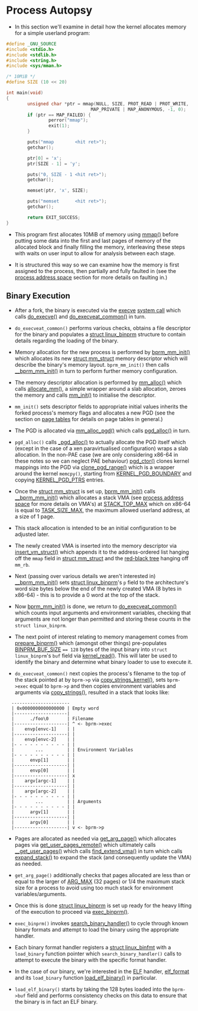 # Process Autopsy

* In this section we'll examine in detail how the kernel allocates memory for a
  simple userland program:

```c
#define _GNU_SOURCE
#include <stdio.h>
#include <stdlib.h>
#include <string.h>
#include <sys/mman.h>

/* 10MiB */
#define SIZE (10 << 20)

int main(void)
{
        unsigned char *ptr = mmap(NULL, SIZE, PROT_READ | PROT_WRITE,
                                MAP_PRIVATE | MAP_ANONYMOUS, -1, 0);
        if (ptr == MAP_FAILED) {
                perror("mmap");
                exit(1);
        }

        puts("mmap        <hit ret>");
        getchar();

        ptr[0] = 'x';
        ptr[SIZE - 1] = 'y';

        puts("0, SIZE - 1 <hit ret>");
        getchar();

        memset(ptr, 'x', SIZE);

        puts("memset      <hit ret>");
        getchar();

        return EXIT_SUCCESS;
}
```

* This program first allocates 10MiB of memory using [mmap()][mmap] before
  putting some data into the first and last pages of memory of the allocated
  block and finally filling the memory, interleaving these steps with waits on
  user input to allow for analysis between each stage.

* It is structured this way so we can examine how the memory is first assigned
  to the process, then partially and fully faulted in (see the
  [process address space][process] section for more details on faulting in.)

## Binary Execution

* After a fork, the binary is executed via the [execve][execve]
  [system call][execve-syscall] which calls [do_execve()][do_execve] and
  [do_execveat_common()][do_execveat_common] in turn.

* `do_execveat_common()` performs various checks, obtains a file descriptor for
  the binary and populates a [struct linux_binprm][linux_binprm] structure to
  contain details regarding the loading of the binary.

* Memory allocation for the new process is performed by
  [bprm_mm_init()][bprm_mm_init] which allocates its new
  [struct mm_struct][mm_struct] memory descriptor which will describe the
  binary's memory layout. `bprm_mm_init()` then calls
  [__bprm_mm_init()][__bprm_mm_init] in turn to perform further memory
  configuration.

* The memory descriptor allocation is performed by [mm_alloc()][mm_alloc] which
  calls [allocate_mm()][allocate_mm], a simple wrapper around a slab allocation,
  zeroes the memory and calls [mm_init()][mm_init] to initialise the descriptor.

* `mm_init()` sets descriptor fields to appropriate initial values inherits the
  forked process's memory flags and allocates a new PGD (see the section on
  [page tables][page-tables] for details on page tables in general.)

* The PGD is allocated via [mm_alloc_pgd()][mm_alloc_pgd] which calls
  [pgd_alloc()][pgd_alloc] in turn.

* `pgd_alloc()` calls [_pgd_alloc()][_pgd_alloc] to actually allocate the PGD
  itself which (except in the case of a xen paravirtualised configuration) wraps
  a slab allocation. In the non-PAE case (we are only considering x86-64 in
  these notes so we can neglect PAE behaviour) [pgd_ctor()][pgd_ctor] clones
  kernel mappings into the PGD via [clone_pgd_range()][clone_pgd_range] which is
  a wrapper around the kernel `memcpy()`, starting from
  [KERNEL_PGD_BOUNDARY][KERNEL_PGD_BOUNDARY] and copying
  [KERNEL_PGD_PTRS][KERNEL_PGD_PTRS] entries.

* Once the [struct mm_struct][mm_struct] is set up,
  [bprm_mm_init()][bprm_mm_init] calls [__bprm_mm_init()][__bprm_mm_init] which
  allocates a stack VMA (see [process address space][process] for more details
  on VMA's) at [STACK_TOP_MAX][STACK_TOP_MAX] which on x86-64 is equal to
  [TASK_SIZE_MAX][TASK_SIZE_MAX], the maximum allowed userland address, at a
  size of 1 page.

* This stack allocation is intended to be an initial configuration to be
  adjusted later.

* The newly created VMA is inserted into the memory descriptor via
  [insert_vm_struct()][insert_vm_struct] which appends it to the address-ordered
  list hanging off the `mmap` field in [struct mm_struct][mm_struct] and the
  [red-black tree][red-black-tree] hanging off `mm_rb`.

* Next (passing over various details we aren't interested in)
  [__bprm_mm_init()][__bprm_mm_init] sets [struct linux_binprm][linux_binprm]'s
  `p` field to the architecture's word size bytes below the end of the newly
  created VMA (8 bytes in x86-64) - this is to provide a 0 word at the top of
  the stack.

* Now [bprm_mm_init()][bprm_mm_init] is done, we return to
  [do_execveat_common()][do_execveat_common] which counts input arguments and
  environment variables, checking that arguments are not longer than permitted
  and storing these counts in the `struct linux_binprm`.

* The next point of interest relating to memory management comes from
  [prepare_binprm()][prepare_binprm] which (amongst other things) pre-populates
  [BINPRM_BUF_SIZE][BINPRM_BUF_SIZE] `== 128` bytes of the input binary into
  `struct linux_binprm`'s `buf` field via [kernel_read()][kernel_read]. This
  will later be used to identify the binary and determine what binary loader to
  use to execute it.

* `do_execveat_common()` next copies the process's filename to the top of the
  stack pointed at by `bprm->p` via
  [copy_strings_kernel()][copy_strings_kernel], sets `bprm->exec` equal to
  `bprm->p` and then copies environment variables and arguments via
  [copy_strings()][copy_strings], resulted in a stack that looks like:

```
  ----------------------
  | 0x0000000000000000 | Empty word
  |--------------------|
  |      ./foo\0       | Filename
  |--------------------| ^ <- bprm->exec
  |    envp[envc-1]    | |
  |--------------------| |
  |    envp[envc-2]    | |
  |- - - - - - - - - - | |
  |        ...         | | Environment Variables
  |- - - - - - - - - - | |
  |      envp[1]       | |
  |--------------------| |
  |      envp[0]       | |
  |--------------------| x
  |    argv[argc-1]    | |
  |--------------------| |
  |    argv[argc-2]    | |
  |- - - - - - - - - - | |
  |        ...         | | Arguments
  |- - - - - - - - - - | |
  |      argv[1]       | |
  |--------------------| |
  |      argv[0]       | |
  |--------------------| v <- bprm->p
```

* Pages are allocated as needed via [get_arg_page()][get_arg_page] which
  allocates pages via [get_user_pages_remote()][get_user_pages_remote] which
  ultimately calls [__get_user_pages()][__get_user_pages] which calls
  [find_extend_vma()][find_extend_vma] in turn which calls
  [expand_stack()][expand_stack] to expand the stack (and consequently
  update the VMA) as needed.

* `get_arg_page()` additionally checks that pages allocated are less than or
  equal to the larger of [ARG_MAX][ARG_MAX] (32 pages) or 1/4 the maximum stack
  size for a process to avoid using too much stack for environment
  variables/arguments.

* Once this is done [struct linux_binprm][linux_binprm] is set up ready for the
  heavy lifting of the execution to proceed via [exec_binprm()][exec_binprm].

* `exec_binprm()` invokes [search_binary_handler()][search_binary_handler] to
  cycle through known binary formats and attempt to load the binary using the
  appropriate handler.

* Each binary format handler registers a [struct linux_binfmt][linux_binfmt]
  with a `load_binary` function pointer which `search_binary_handler()` calls to
  attempt to execute the binary with the specific format handler.

* In the case of our binary, we're interested in the [ELF][elf] handler,
  [elf_format][elf_format] and its `load_binary` function
  [load_elf_binary()][load_elf_binary] in particular.

* `load_elf_binary()` starts by taking the 128 bytes loaded into the `bprm->buf`
  field and performs consistency checks on this data to ensure that the binary
  is in fact an ELF binary.

[ARG_MAX]:https://github.com/torvalds/linux/blob/v4.6/include/uapi/linux/limits.h#L7
[BINPRM_BUF_SIZE]:https://github.com/torvalds/linux/blob/v4.6/include/uapi/linux/binfmts.h#L18
[KERNEL_PGD_BOUNDARY]:https://github.com/torvalds/linux/blob/v4.6/arch/x86/include/asm/pgtable.h#L722
[KERNEL_PGD_PTRS]:https://github.com/torvalds/linux/blob/v4.6/arch/x86/include/asm/pgtable.h#L723
[STACK_TOP_MAX]:https://github.com/torvalds/linux/blob/v4.6/arch/x86/include/asm/processor.h#L761
[TASK_SIZE_MAX]:https://github.com/torvalds/linux/blob/v4.6/arch/x86/include/asm/processor.h#L747
[__bprm_mm_init]:https://github.com/torvalds/linux/blob/v4.6/fs/exec.c#L260
[__get_user_pages]:https://github.com/torvalds/linux/blob/v4.6/mm/gup.c#L516
[_pgd_alloc]:https://github.com/torvalds/linux/blob/v4.6/arch/x86/mm/pgtable.c#L319
[allocate_mm]:https://github.com/torvalds/linux/blob/v4.6/kernel/fork.c#L566
[bprm_mm_init]:https://github.com/torvalds/linux/blob/v4.6/fs/exec.c#L373
[clone_pgd_range]:https://github.com/torvalds/linux/blob/v4.6/arch/x86/include/asm/pgtable.h#L879
[copy_strings]:https://github.com/torvalds/linux/blob/v4.6/fs/exec.c#L465
[copy_strings_kernel]:https://github.com/torvalds/linux/blob/v4.6/fs/exec.c#L556
[do_execve]:https://github.com/torvalds/linux/blob/v4.6/fs/exec.c#L1724
[do_execveat_common]:https://github.com/torvalds/linux/blob/v4.6/fs/exec.c#L1580
[elf]:https://en.wikipedia.org/wiki/Executable_and_Linkable_Format
[elf_format]:https://github.com/torvalds/linux/blob/v4.6/fs/binfmt_elf.c#L84
[exec_binprm]:https://github.com/torvalds/linux/blob/v4.6/fs/exec.c#L1555
[execve-syscall]:http://man7.org/linux/man-pages/man2/execve.2.html
[execve]:https://github.com/torvalds/linux/blob/v4.6/fs/exec.c#L1806
[expand_stack]:https://github.com/torvalds/linux/blob/v4.6/mm/mmap.c#L2212
[find_extend_vma]:https://github.com/torvalds/linux/blob/v4.6/mm/mmap.c#L2225
[get_arg_page]:https://github.com/torvalds/linux/blob/v4.6/fs/exec.c#L189
[get_user_pages_remote]:https://github.com/torvalds/linux/blob/v4.6/mm/gup.c#L957
[insert_vm_struct]:https://github.com/torvalds/linux/blob/v4.6/mm/mmap.c#L2769
[kernel_read]:https://github.com/torvalds/linux/blob/v4.6/fs/exec.c#L822
[linux_binfmt]:https://github.com/torvalds/linux/blob/v4.6/include/linux/binfmts.h#L74
[linux_binprm]:http://github.com/torvalds/linux/blob/v4.6/include/linux/binfmts.h#L14
[load_elf_binary]:https://github.com/torvalds/linux/blob/v4.6/fs/binfmt_elf.c#L668
[mm_alloc]:https://github.com/torvalds/linux/blob/v4.6/kernel/fork.c#L674
[mm_alloc_pgd]:https://github.com/torvalds/linux/blob/v4.6/kernel/fork.c#L540
[mm_init]:https://github.com/torvalds/linux/blob/v4.6/kernel/fork.c#L598
[mm_struct]:http://github.com/torvalds/linux/blob/v4.6/include/linux/mm_types.h#L390
[mmap]:http://man7.org/linux/man-pages/man2/mmap.2.html
[pgd_alloc]:https://github.com/torvalds/linux/blob/v4.6/arch/x86/mm/pgtable.c#L354
[pgd_ctor]:https://github.com/torvalds/linux/blob/v4.6/arch/x86/mm/pgtable.c#L116
[prepare_binprm]:https://github.com/torvalds/linux/blob/v4.6/fs/exec.c#L1436
[red-black-tree]:https://en.wikipedia.org/wiki/Red%E2%80%93black_tree
[search_binary_handler]:https://github.com/torvalds/linux/blob/v4.6/fs/exec.c#L1502

[page-tables]:./page-tables.md
[process]:./process.md
